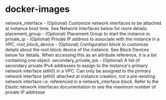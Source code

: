 # docker-images

network_interface - (Optional) Customize network interfaces to be attached at instance boot time. See Network Interfaces below for more details.
placement_group - (Optional) Placement Group to start the instance in.
private_ip - (Optional) Private IP address to associate with the instance in a VPC.
root_block_device - (Optional) Configuration block to customize details about the root block device of the instance. See Block Devices below for details. When accessing this as an attribute reference, it is a list containing one object.
secondary_private_ips - (Optional) A list of secondary private IPv4 addresses to assign to the instance's primary network interface (eth0) in a VPC. Can only be assigned to the primary network interface (eth0) attached at instance creation, not a pre-existing network interface i.e. referenced in a network_interface block. Refer to the Elastic network interfaces documentation to see the maximum number of private IP addresse
